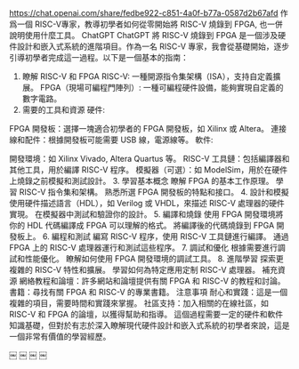 https://chat.openai.com/share/fedbe922-c851-4a0f-b77a-0587d2b67afd
作爲一個 RISC-V專家，教導初學者如何從零開始將 RISC-V 燒錄到 FPGA,  也一併說明使用什麼工具。
ChatGPT
ChatGPT
將 RISC-V 燒錄到 FPGA 是一個涉及硬件設計和嵌入式系統的進階項目。作為一名 RISC-V 專家，我會從基礎開始，逐步引導初學者完成這一過程。以下是一個基本的指南：

1. 瞭解 RISC-V 和 FPGA
RISC-V: 一種開源指令集架構（ISA），支持自定義擴展。
FPGA（現場可編程門陣列）: 一種可編程硬件設備，能夠實現自定義的數字電路。
2. 需要的工具和資源
硬件:

FPGA 開發板：選擇一塊適合初學者的 FPGA 開發板，如 Xilinx 或 Altera。
連接線和配件：根據開發板可能需要 USB 線，電源線等。
軟件:

開發環境：如 Xilinx Vivado, Altera Quartus 等。
RISC-V 工具鏈：包括編譯器和其他工具，用於編譯 RISC-V 程序。
模擬器（可選）：如 ModelSim，用於在硬件上燒錄之前模擬和測試設計。
3. 學習基本概念
瞭解 FPGA 的基本工作原理。
學習 RISC-V 指令集和架構。
熟悉所選 FPGA 開發板的特點和接口。
4. 設計和模擬
使用硬件描述語言（HDL），如 Verilog 或 VHDL，來描述 RISC-V 處理器的硬件實現。
在模擬器中測試和驗證你的設計。
5. 編譯和燒錄
使用 FPGA 開發環境將你的 HDL 代碼編譯成 FPGA 可以理解的格式。
將編譯後的代碼燒錄到 FPGA 開發板上。
6. 編程和測試
編寫 RISC-V 程序，使用 RISC-V 工具鏈進行編譯。
通過 FPGA 上的 RISC-V 處理器運行和測試這些程序。
7. 調試和優化
根據需要進行調試和性能優化。
瞭解如何使用 FPGA 開發環境的調試工具。
8. 進階學習
探索更複雜的 RISC-V 特性和擴展。
學習如何為特定應用定制 RISC-V 處理器。
補充資源
網絡教程和論壇：許多網站和論壇提供有關 FPGA 和 RISC-V 的教程和討論。
書籍：尋找有關 FPGA 和 RISC-V 的專業書籍。
注意事項
耐心和實踐：這是一個複雜的項目，需要時間和實踐來掌握。
社區支持：加入相關的在線社區，如 RISC-V 和 FPGA 的論壇，以獲得幫助和指導。
這個過程需要一定的硬件和軟件知識基礎，但對於有志於深入瞭解現代硬件設計和嵌入式系統的初學者來說，這是一個非常有價值的學習經歷。

￼
￼
￼
￼
